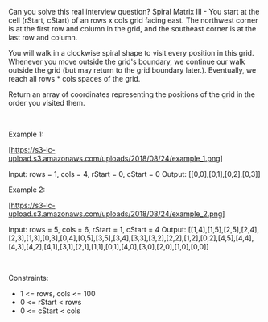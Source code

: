 Can you solve this real interview question? Spiral Matrix III - You start at the cell (rStart, cStart) of an rows x cols grid facing east. The northwest corner is at the first row and column in the grid, and the southeast corner is at the last row and column.

You will walk in a clockwise spiral shape to visit every position in this grid. Whenever you move outside the grid's boundary, we continue our walk outside the grid (but may return to the grid boundary later.). Eventually, we reach all rows * cols spaces of the grid.

Return an array of coordinates representing the positions of the grid in the order you visited them.

 

Example 1:

[https://s3-lc-upload.s3.amazonaws.com/uploads/2018/08/24/example_1.png]


Input: rows = 1, cols = 4, rStart = 0, cStart = 0
Output: [[0,0],[0,1],[0,2],[0,3]]


Example 2:

[https://s3-lc-upload.s3.amazonaws.com/uploads/2018/08/24/example_2.png]


Input: rows = 5, cols = 6, rStart = 1, cStart = 4
Output: [[1,4],[1,5],[2,5],[2,4],[2,3],[1,3],[0,3],[0,4],[0,5],[3,5],[3,4],[3,3],[3,2],[2,2],[1,2],[0,2],[4,5],[4,4],[4,3],[4,2],[4,1],[3,1],[2,1],[1,1],[0,1],[4,0],[3,0],[2,0],[1,0],[0,0]]


 

Constraints:

 * 1 <= rows, cols <= 100
 * 0 <= rStart < rows
 * 0 <= cStart < cols